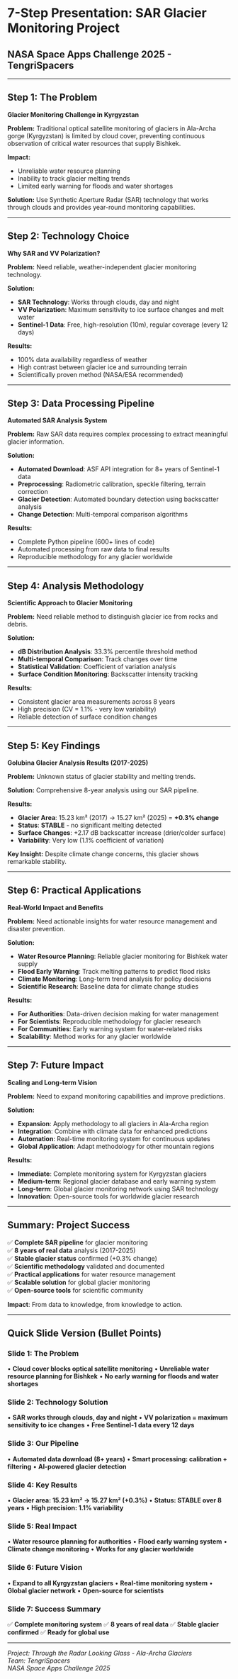 # 7-Step Presentation: SAR Glacier Monitoring Project
## NASA Space Apps Challenge 2025 - TengriSpacers

---

## Step 1: The Problem
**Glacier Monitoring Challenge in Kyrgyzstan**

**Problem:** Traditional optical satellite monitoring of glaciers in Ala-Archa gorge (Kyrgyzstan) is limited by cloud cover, preventing continuous observation of critical water resources that supply Bishkek.

**Impact:** 
- Unreliable water resource planning
- Inability to track glacier melting trends
- Limited early warning for floods and water shortages

**Solution:** Use Synthetic Aperture Radar (SAR) technology that works through clouds and provides year-round monitoring capabilities.

---

## Step 2: Technology Choice
**Why SAR and VV Polarization?**

**Problem:** Need reliable, weather-independent glacier monitoring technology.

**Solution:** 
- **SAR Technology**: Works through clouds, day and night
- **VV Polarization**: Maximum sensitivity to ice surface changes and melt water
- **Sentinel-1 Data**: Free, high-resolution (10m), regular coverage (every 12 days)

**Results:** 
- 100% data availability regardless of weather
- High contrast between glacier ice and surrounding terrain
- Scientifically proven method (NASA/ESA recommended)

---

## Step 3: Data Processing Pipeline
**Automated SAR Analysis System**

**Problem:** Raw SAR data requires complex processing to extract meaningful glacier information.

**Solution:** 
- **Automated Download**: ASF API integration for 8+ years of Sentinel-1 data
- **Preprocessing**: Radiometric calibration, speckle filtering, terrain correction
- **Glacier Detection**: Automated boundary detection using backscatter analysis
- **Change Detection**: Multi-temporal comparison algorithms

**Results:** 
- Complete Python pipeline (600+ lines of code)
- Automated processing from raw data to final results
- Reproducible methodology for any glacier worldwide

---

## Step 4: Analysis Methodology
**Scientific Approach to Glacier Monitoring**

**Problem:** Need reliable method to distinguish glacier ice from rocks and debris.

**Solution:** 
- **dB Distribution Analysis**: 33.3% percentile threshold method
- **Multi-temporal Comparison**: Track changes over time
- **Statistical Validation**: Coefficient of variation analysis
- **Surface Condition Monitoring**: Backscatter intensity tracking

**Results:** 
- Consistent glacier area measurements across 8 years
- High precision (CV = 1.1% - very low variability)
- Reliable detection of surface condition changes

---

## Step 5: Key Findings
**Golubina Glacier Analysis Results (2017-2025)**

**Problem:** Unknown status of glacier stability and melting trends.

**Solution:** Comprehensive 8-year analysis using our SAR pipeline.

**Results:** 
- **Glacier Area**: 15.23 km² (2017) → 15.27 km² (2025) = **+0.3% change**
- **Status**: **STABLE** - no significant melting detected
- **Surface Changes**: +2.17 dB backscatter increase (drier/colder surface)
- **Variability**: Very low (1.1% coefficient of variation)

**Key Insight:** Despite climate change concerns, this glacier shows remarkable stability.

---

## Step 6: Practical Applications
**Real-World Impact and Benefits**

**Problem:** Need actionable insights for water resource management and disaster prevention.

**Solution:** 
- **Water Resource Planning**: Reliable glacier monitoring for Bishkek water supply
- **Flood Early Warning**: Track melting patterns to predict flood risks
- **Climate Monitoring**: Long-term trend analysis for policy decisions
- **Scientific Research**: Baseline data for climate change studies

**Results:** 
- **For Authorities**: Data-driven decision making for water management
- **For Scientists**: Reproducible methodology for glacier research
- **For Communities**: Early warning system for water-related risks
- **Scalability**: Method works for any glacier worldwide

---

## Step 7: Future Impact
**Scaling and Long-term Vision**

**Problem:** Need to expand monitoring capabilities and improve predictions.

**Solution:** 
- **Expansion**: Apply methodology to all glaciers in Ala-Archa region
- **Integration**: Combine with climate data for enhanced predictions
- **Automation**: Real-time monitoring system for continuous updates
- **Global Application**: Adapt methodology for other mountain regions

**Results:** 
- **Immediate**: Complete monitoring system for Kyrgyzstan glaciers
- **Medium-term**: Regional glacier database and early warning system
- **Long-term**: Global glacier monitoring network using SAR technology
- **Innovation**: Open-source tools for worldwide glacier research

---

## Summary: Project Success

✅ **Complete SAR pipeline** for glacier monitoring  
✅ **8 years of real data** analysis (2017-2025)  
✅ **Stable glacier status** confirmed (+0.3% change)  
✅ **Scientific methodology** validated and documented  
✅ **Practical applications** for water resource management  
✅ **Scalable solution** for global glacier monitoring  
✅ **Open-source tools** for scientific community  

**Impact**: From data to knowledge, from knowledge to action.

---

## Quick Slide Version (Bullet Points)

### Slide 1: The Problem
• **Cloud cover blocks optical satellite monitoring**
• **Unreliable water resource planning for Bishkek**
• **No early warning for floods and water shortages**

### Slide 2: Technology Solution
• **SAR works through clouds, day and night**
• **VV polarization = maximum sensitivity to ice changes**
• **Free Sentinel-1 data every 12 days**

### Slide 3: Our Pipeline
• **Automated data download (8+ years)**
• **Smart processing: calibration + filtering**
• **AI-powered glacier detection**

### Slide 4: Key Results
• **Glacier area: 15.23 km² → 15.27 km² (+0.3%)**
• **Status: STABLE over 8 years**
• **High precision: 1.1% variability**

### Slide 5: Real Impact
• **Water resource planning for authorities**
• **Flood early warning system**
• **Climate change monitoring**
• **Works for any glacier worldwide**

### Slide 6: Future Vision
• **Expand to all Kyrgyzstan glaciers**
• **Real-time monitoring system**
• **Global glacier network**
• **Open-source for scientists**

### Slide 7: Success Summary
✅ **Complete monitoring system**
✅ **8 years of real data**
✅ **Stable glacier confirmed**
✅ **Ready for global use**

---

*Project: Through the Radar Looking Glass - Ala-Archa Glaciers*  
*Team: TengriSpacers*  
*NASA Space Apps Challenge 2025*
